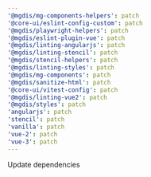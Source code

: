 ```yaml
---
'@mgdis/mg-components-helpers': patch
'@core-ui/eslint-config-custom': patch
'@mgdis/playwright-helpers': patch
'@mgdis/eslint-plugin-vue': patch
'@mgdis/linting-angularjs': patch
'@mgdis/linting-stencil': patch
'@mgdis/stencil-helpers': patch
'@mgdis/linting-styles': patch
'@mgdis/mg-components': patch
'@mgdis/sanitize-html': patch
'@core-ui/vitest-config': patch
'@mgdis/linting-vue2': patch
'@mgdis/styles': patch
'angularjs': patch
'stencil': patch
'vanilla': patch
'vue-2': patch
'vue-3': patch
---
```


Update dependencies
